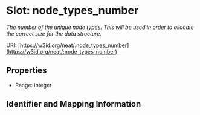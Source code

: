 # Slot: node_types_number
_The number of the unique node types. This will be used in order to allocate the correct size for the data structure._


URI: [https://w3id.org/neat/:node_types_number](https://w3id.org/neat/:node_types_number)



<!-- no inheritance hierarchy -->


## Properties

 * Range: integer



## Identifier and Mapping Information





